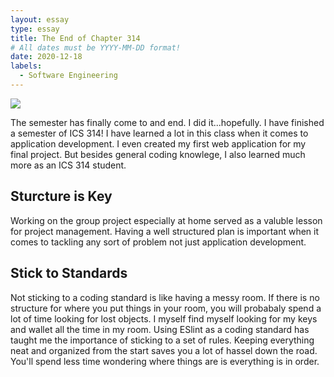 ```yaml
---
layout: essay
type: essay
title: The End of Chapter 314
# All dates must be YYYY-MM-DD format!
date: 2020-12-18
labels:
  - Software Engineering
---
```

<img class="ui image" src="https://miro.medium.com/max/4544/1*cbpI5VKHlTL4K7Iab8_2Cw.png">

The semester has finally come to and end. I did it...hopefully. I have finished a semester of ICS 314! I have learned a lot in this class when it comes to application development. I even created my first web application for my final project. But besides general coding knowlege, I also learned much more as an ICS 314 student.

## Sturcture is Key
Working on the group project especially at home served as a valuble lesson for project management. Having a well structured plan is important when it comes to tackling any sort of problem not just application development.

## Stick to Standards
Not sticking to a coding standard is like having a messy room. If there is no structure for where you put things in your room, you will probabaly spend a lot of time looking for lost objects. I myself find myself looking for my keys and wallet all the time in my room. Using ESlint as a coding standard has taught me the importance of sticking to a set of rules. Keeping everything neat and organized from the start saves you a lot of hassel down the road. You'll spend less time wondering where things are is everything is in order.
